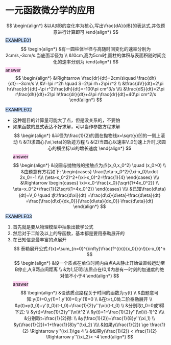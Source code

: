 # 一元函数微分学的应用
$$
\begin{align*}
&以A对B的变化率为核心,写出\frac{dA}{dB}的表达式,并依题意进行计算即可
\end{align*}
$$
<mark style="background: #ADCCFFA6;">EXAMPLE01</mark>
$$
\begin{align*}
&有一圆柱体半径与高随时间变化的速率分别为2cm/s,-3cm/s.当底面半径为
\\
&10cm,高为5cm时,圆柱的体积与表面积随时间变化的速率分别为
\end{align*}
$$
<mark style="background: #FFB8EBA6;">answer</mark>
$$
\begin{align*}
&\Rightarrow \frac{dr}{dt}=2cm/s\quad \frac{dh}{dt}=-3cm/s
\\
&V=\pi r^2h \quad S=2\pi rh+2\pi r^2
\\
&\frac{dV}{dt}=2\pi hr\frac{dr}{dt}+\pi r^2\frac{dh}{dt}=-100\pi cm^3/s
\\\\
&\frac{dS}{dt}=2\pi r\frac{dh}{dt}+2\pi h\frac{dr}{dt}+4\pi r\frac{dr}{dt}=40\pi cm^2/s
\end{align*}
$$


<mark style="background: #ADCCFFA6;">EXAMPLE02</mark>
- 这种题目的计算量可能大了点，但是没关系的，不要怕
- 如果函数的显式表达不好求解，可以当作参数方程求解
$$
\begin{align*}
&半径为\frac{1}{2}的圆在抛物线x=\sqrt{y}凹的一侧上滚动
\\
&(1)求圆心(\xi,\eta)的轨迹方程
\\
&(2)当圆心以速率V_0匀速上升时,求圆心的横坐标\xi的增长速度
\end{align*}
$$
<mark style="background: #FFB8EBA6;">answer</mark>
$$
\begin{align*}
&设圆与抛物线的接触点为点(x_0,x_0^2) \quad (x_0>0)
\\
&由题意有方程如下:
\begin{cases}
\frac{\eta-x_0^2}{\xi-x_0}\cdot 2x_0=-1
\\\\
(\eta-x_0^2)^2+(\xi-x_0)^2=\frac{1}{4}
\end{cases}
\\\\
&\Rightarrow 
\begin{cases}
\xi=x_0-\frac{x_0}{\sqrt{1+4x_0^2}}
\\
\eta=x_0^2+\frac{1}{2\sqrt{1+4x_0^2}}
\end{cases}
\\\\
&已知\frac{d\eta}{dt}=V_0 \quad 求:\frac{d\xi}{dt}
=\frac{d\xi}{d\eta}·\frac{d\eta}{dt}
=\frac{\frac{d\xi}{dx_0}}{\frac{d\eta}{dx_0}}·\frac{d\eta}{dt}
\end{align*}
$$

<mark style="background: #ADCCFFA6;">EXAMPLE03</mark>
1. 首先就是要从物理模型中抽象出数学公式
2. 然后对于二阶及以上的导函数，基本都是要用泰勒展开的
3. 在已知信息最丰富的点展开
$$
泰勒展开公式:f(x)=\sum_{n=0}^{\infty}\frac{f^{(n)}(x_0)}{n!}(x-x_0)^n
$$
$$
\begin{align*}
&设一个质点在单位时间内由点A从静止开始做直线运动至B停止,A,B两点间距离
\\
&为1,证明:该质点在(0,1)内总有一时刻的加速度的绝对值不小于4
\end{align*}
$$
<mark style="background: #FFB8EBA6;">answer</mark>
$$
\begin{align*}
&设该质点路程关于时间的函数为:y(t)
\\
&由题意可知:y(0)=0,y(1)=1,y'(0)=0,y'(1)=0
\\
&在t=t_0处二阶泰勒展开
\\
&y(t)=y(t_0)+y'(t_0)(t-t_0)+\frac{1}{2}y''(\xi)(t-t_0)
\\
&分别取t_0=0或1得下式:
\\
&y(t)=\frac{1}{2}y''(\xi)t^2
\\
&y(t)=1+\frac{1}{2}y''(\xi)(t-1)^2
\\\\
&分别取t=\frac{1}{2}得:
\\
&y(\frac{1}{2})=\frac{1}{8}y''(\xi_1)
\\
&y(\frac{1}{2})=1+\frac{1}{8}y''(\xi_2)
\\\\
&如果y(\frac{1}{2}) \ge \frac{1}{2} \Rightarrow y''(\xi_1)\ge 4
\\
&如果y(\frac{1}{2}) < \frac{1}{2} \Rightarrow y''(\xi_2)< -4
\end{align*}
$$
